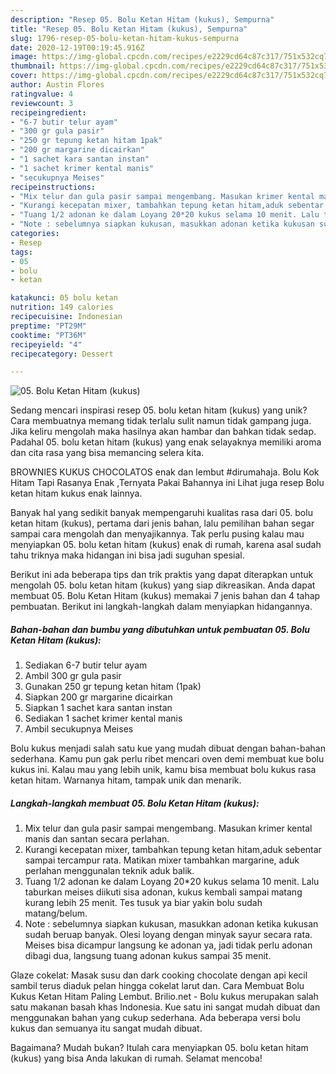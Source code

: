 ```yaml
---
description: "Resep 05. Bolu Ketan Hitam (kukus), Sempurna"
title: "Resep 05. Bolu Ketan Hitam (kukus), Sempurna"
slug: 1796-resep-05-bolu-ketan-hitam-kukus-sempurna
date: 2020-12-19T00:19:45.916Z
image: https://img-global.cpcdn.com/recipes/e2229cd64c87c317/751x532cq70/05-bolu-ketan-hitam-kukus-foto-resep-utama.jpg
thumbnail: https://img-global.cpcdn.com/recipes/e2229cd64c87c317/751x532cq70/05-bolu-ketan-hitam-kukus-foto-resep-utama.jpg
cover: https://img-global.cpcdn.com/recipes/e2229cd64c87c317/751x532cq70/05-bolu-ketan-hitam-kukus-foto-resep-utama.jpg
author: Austin Flores
ratingvalue: 4
reviewcount: 3
recipeingredient:
- "6-7 butir telur ayam"
- "300 gr gula pasir"
- "250 gr tepung ketan hitam 1pak"
- "200 gr margarine dicairkan"
- "1 sachet kara santan instan"
- "1 sachet krimer kental manis"
- "secukupnya Meises"
recipeinstructions:
- "Mix telur dan gula pasir sampai mengembang. Masukan krimer kental manis dan santan secara perlahan."
- "Kurangi kecepatan mixer, tambahkan tepung ketan hitam,aduk sebentar sampai tercampur rata. Matikan mixer tambahkan margarine, aduk perlahan menggunalan teknik aduk balik."
- "Tuang 1/2 adonan ke dalam Loyang 20*20 kukus selama 10 menit. Lalu taburkan meises diikuti sisa adonan, kukus kembali sampai matang kurang lebih 25 menit. Tes tusuk ya biar yakin bolu sudah matang/belum."
- "Note : sebelumnya siapkan kukusan, masukkan adonan ketika kukusan sudah beruap banyak. Olesi loyang dengan minyak sayur secara rata. Meises bisa dicampur langsung ke adonan ya, jadi tidak perlu adonan dibagi dua, langsung tuang adonan kukus sampai 35 menit."
categories:
- Resep
tags:
- 05
- bolu
- ketan

katakunci: 05 bolu ketan 
nutrition: 149 calories
recipecuisine: Indonesian
preptime: "PT29M"
cooktime: "PT36M"
recipeyield: "4"
recipecategory: Dessert

---
```



![05. Bolu Ketan Hitam (kukus)](https://img-global.cpcdn.com/recipes/e2229cd64c87c317/751x532cq70/05-bolu-ketan-hitam-kukus-foto-resep-utama.jpg)

Sedang mencari inspirasi resep 05. bolu ketan hitam (kukus) yang unik? Cara membuatnya memang tidak terlalu sulit namun tidak gampang juga. Jika keliru mengolah maka hasilnya akan hambar dan bahkan tidak sedap. Padahal 05. bolu ketan hitam (kukus) yang enak selayaknya memiliki aroma dan cita rasa yang bisa memancing selera kita.

BROWNIES KUKUS CHOCOLATOS enak dan lembut #dirumahaja. Bolu Kok Hitam Tapi Rasanya Enak ,Ternyata Pakai Bahannya ini Lihat juga resep Bolu ketan hitam kukus enak lainnya.

Banyak hal yang sedikit banyak mempengaruhi kualitas rasa dari 05. bolu ketan hitam (kukus), pertama dari jenis bahan, lalu pemilihan bahan segar sampai cara mengolah dan menyajikannya. Tak perlu pusing kalau mau menyiapkan 05. bolu ketan hitam (kukus) enak di rumah, karena asal sudah tahu triknya maka hidangan ini bisa jadi suguhan spesial.


Berikut ini ada beberapa tips dan trik praktis yang dapat diterapkan untuk mengolah 05. bolu ketan hitam (kukus) yang siap dikreasikan. Anda dapat membuat 05. Bolu Ketan Hitam (kukus) memakai 7 jenis bahan dan 4 tahap pembuatan. Berikut ini langkah-langkah dalam menyiapkan hidangannya.

<!--inarticleads1-->

##### Bahan-bahan dan bumbu yang dibutuhkan untuk pembuatan 05. Bolu Ketan Hitam (kukus):

1. Sediakan 6-7 butir telur ayam
1. Ambil 300 gr gula pasir
1. Gunakan 250 gr tepung ketan hitam (1pak)
1. Siapkan 200 gr margarine dicairkan
1. Siapkan 1 sachet kara santan instan
1. Sediakan 1 sachet krimer kental manis
1. Ambil secukupnya Meises


Bolu kukus menjadi salah satu kue yang mudah dibuat dengan bahan-bahan sederhana. Kamu pun gak perlu ribet mencari oven demi membuat kue bolu kukus ini. Kalau mau yang lebih unik, kamu bisa membuat bolu kukus rasa ketan hitam. Warnanya hitam, tampak unik dan menarik. 

<!--inarticleads2-->

##### Langkah-langkah membuat 05. Bolu Ketan Hitam (kukus):

1. Mix telur dan gula pasir sampai mengembang. Masukan krimer kental manis dan santan secara perlahan.
1. Kurangi kecepatan mixer, tambahkan tepung ketan hitam,aduk sebentar sampai tercampur rata. Matikan mixer tambahkan margarine, aduk perlahan menggunalan teknik aduk balik.
1. Tuang 1/2 adonan ke dalam Loyang 20*20 kukus selama 10 menit. Lalu taburkan meises diikuti sisa adonan, kukus kembali sampai matang kurang lebih 25 menit. Tes tusuk ya biar yakin bolu sudah matang/belum.
1. Note : sebelumnya siapkan kukusan, masukkan adonan ketika kukusan sudah beruap banyak. Olesi loyang dengan minyak sayur secara rata. Meises bisa dicampur langsung ke adonan ya, jadi tidak perlu adonan dibagi dua, langsung tuang adonan kukus sampai 35 menit.


Glaze cokelat: Masak susu dan dark cooking chocolate dengan api kecil sambil terus diaduk pelan hingga cokelat larut dan. Cara Membuat Bolu Kukus Ketan Hitam Paling Lembut. Brilio.net - Bolu kukus merupakan salah satu makanan basah khas Indonesia. Kue satu ini sangat mudah dibuat dan menggunakan bahan yang cukup sederhana. Ada beberapa versi bolu kukus dan semuanya itu sangat mudah dibuat. 

Bagaimana? Mudah bukan? Itulah cara menyiapkan 05. bolu ketan hitam (kukus) yang bisa Anda lakukan di rumah. Selamat mencoba!
